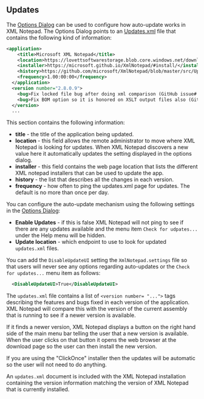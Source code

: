 
## Updates

The [Options Dialog](options.md) can be used to configure how auto-update works in XML Notepad. The Options Dialog points to an [Updates.xml](https://github.com/microsoft/XmlNotepad/blob/master/src/Updates/Updates.xml) file that contains the following kind of information:

```xml
<application>
    <title>Microsoft XML Notepad</title>
    <location>https://lovettsoftwarestorage.blob.core.windows.net/downloads/XmlNotepad/Updates.xml</location>
    <installer>https://microsoft.github.io/XmlNotepad/#install/</installer>
    <history>https://github.com/microsoft/XmlNotepad/blob/master/src/Updates/Updates.xml/</history>
    <frequency>1.00:00:00</frequency>
  </application>
  <version number="2.8.0.9">
    <bug>Fix locked file bug after doing xml comparison (GitHub issue# 44).</bug>
    <bug>Fix BOM option so it is honored on XSLT output files also (GitHub issue# 46).</bug>
  </version>
  ...
```

This section contains the following information:

- **title** - the title of the application being updated.
- **location** - this field allows the remote administrator to move where XML Notepad is looking for updates.  When XML Notepad discovers a new value here it automatically updates the setting displayed in the options dialog.
- **installer** - this field contains the web page location that lists the different XML notepad installers that can be used to update the app.
- **history** - the list that describes all the changes in each version.
- **frequency** - how often to ping the updates.xml page for updates.  The default is no more than once per day.

You can configure the auto-update mechanism using the following settings in the [Options Dialog](options.md):
- **Enable Updates** - if this is false XML Notepad will not ping to see if there are any updates available and the menu item
`Check for udpates...` under the Help menu will be hidden.
- **Update location** - which endpoint to use to look for updated `updates.xml` files.

You can add the `DisableUpdateUI` setting the `XmlNotepad.settings` file so that users will never see any options
regarding auto-updates or the `Check for updates...` menu item as follows:
```xml
  <DisableUpdateUI>True</DisableUpdateUI>
```

The `updates.xml` file contains a list of `<version number= "...">` tags describing the features and bugs fixed in each version of the application.  XML Notepad will compare this with the version of the current assembly that is running to see if a newer version is available.

If it finds a newer version, XML Notepad displays a button on the right hand side of the main menu bar telling the user that a new version is available. When the user clicks on that button it opens the web browser at the download page so the user can then install the new version.

If you are using the "ClickOnce" installer then the updates will be automatic so the user will not need to do anything.

An `updates.xml` document is included with the XML Notepad installation containing the version information matching the version of XML Notepad that is currently installed.
